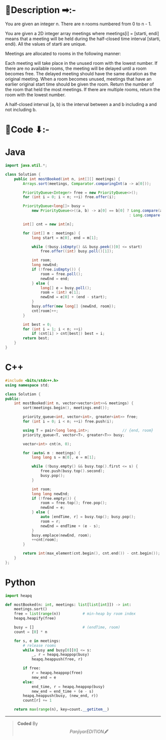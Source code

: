 # 📍Description ➡:-
<!-- Describe your first thoughts on how to solve this problem. -->
You are given an integer n. There are n rooms numbered from 0 to n - 1.

You are given a 2D integer array meetings where meetings[i] = [starti, endi] means that a meeting will be held during the half-closed time interval [starti, endi). All the values of starti are unique.

Meetings are allocated to rooms in the following manner:

Each meeting will take place in the unused room with the lowest number.
If there are no available rooms, the meeting will be delayed until a room becomes free. The delayed meeting should have the same duration as the original meeting.
When a room becomes unused, meetings that have an earlier original start time should be given the room.
Return the number of the room that held the most meetings. If there are multiple rooms, return the room with the lowest number.

A half-closed interval [a, b) is the interval between a and b including a and not including b.


# 📝Code ⬇:-


# Java
```java []
import java.util.*;

class Solution {
    public int mostBooked(int n, int[][] meetings) {
        Arrays.sort(meetings, Comparator.comparingInt(a -> a[0]));

        PriorityQueue<Integer> free = new PriorityQueue<>();
        for (int i = 0; i < n; ++i) free.offer(i);

        PriorityQueue<long[]> busy =
            new PriorityQueue<>((a, b) -> a[0] == b[0] ? Long.compare(a[1], b[1])
                                                        : Long.compare(a[0], b[0]));

        int[] cnt = new int[n];

        for (int[] m : meetings) {
            long start = m[0], end = m[1];

            while (!busy.isEmpty() && busy.peek()[0] <= start)
                free.offer((int) busy.poll()[1]);

            int room;
            long newEnd;
            if (!free.isEmpty()) {
                room = free.poll();
                newEnd = end;
            } else {
                long[] e = busy.poll();
                room = (int) e[1];
                newEnd = e[0] + (end - start);
            }
            busy.offer(new long[] {newEnd, room});
            cnt[room]++;
        }

        int best = 0;
        for (int i = 1; i < n; ++i)
            if (cnt[i] > cnt[best]) best = i;
        return best;
    }
}

```

# C++
``` cpp []
#include <bits/stdc++.h>
using namespace std;

class Solution {
public:
    int mostBooked(int n, vector<vector<int>>& meetings) {
        sort(meetings.begin(), meetings.end());

        priority_queue<int, vector<int>, greater<int>> free;
        for (int i = 0; i < n; ++i) free.push(i);

        using T = pair<long long,int>;               // {end, room}
        priority_queue<T, vector<T>, greater<T>> busy;

        vector<int> cnt(n, 0);

        for (auto& m : meetings) {
            long long s = m[0], e = m[1];

            while (!busy.empty() && busy.top().first <= s) {
                free.push(busy.top().second);
                busy.pop();
            }

            int room;
            long long newEnd;
            if (!free.empty()) {
                room = free.top(); free.pop();
                newEnd = e;
            } else {
                auto [endTime, r] = busy.top(); busy.pop();
                room = r;
                newEnd = endTime + (e - s);
            }
            busy.emplace(newEnd, room);
            ++cnt[room];
        }

        return int(max_element(cnt.begin(), cnt.end()) - cnt.begin());
    }
};
```

# Python
``` python []
import heapq

def mostBooked(n: int, meetings: list[list[int]]) -> int:
    meetings.sort()
    free = list(range(n))          # min‑heap by room index
    heapq.heapify(free)

    busy = []                      # (endTime, room)
    count = [0] * n

    for s, e in meetings:
        # release rooms
        while busy and busy[0][0] <= s:
            _, r = heapq.heappop(busy)
            heapq.heappush(free, r)

        if free:
            r = heapq.heappop(free)
            new_end = e
        else:
            end_time, r = heapq.heappop(busy)
            new_end = end_time + (e - s)
        heapq.heappush(busy, (new_end, r))
        count[r] += 1

    return max(range(n), key=count.__getitem__)    
```

---

>    **Coded** By $$Panjiyar EDITION 🖋  $$

               
